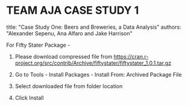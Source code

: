 # TEAM AJA CASE STUDY 1
title: "Case Study One:  Beers and Breweries, a Data Analysis"
authors: "Alexander Sepenu, Ana Alfaro and Jake Harrison"


For Fifty Stater Package - 

1.  Please download compressed file from
https://cran.r-project.org/src/contrib/Archive/fiftystater/fiftystater_1.0.1.tar.gz

2. Go to Tools - Install Packages - Install From: Archived Package File

3. Select downloaded file from folder location

4. Click Install

